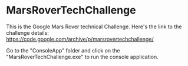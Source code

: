 # MarsRoverTechChallenge
This is the Google Mars Rover technical Challenge.
Here's the link to the challenge details: https://code.google.com/archive/p/marsrovertechchallenge/

Go to the "ConsoleApp" folder and click on the "MarsRoverTechChallenge.exe" to run the console application.
